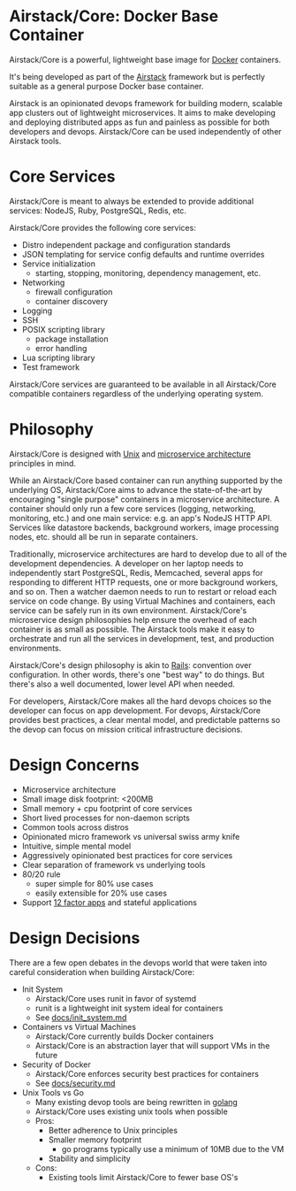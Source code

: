 # Airstack/Core: Docker Base Container

Airstack/Core is a powerful, lightweight base image for
[Docker](https://www.docker.com/) containers.

It's being developed as part of the [Airstack](http://www.airstack.io)
framework but is perfectly suitable as a general purpose Docker base container.

Airstack is an opinionated devops framework for building modern, scalable app
clusters out of lightweight microservices. It aims to make developing and
deploying distributed apps as fun and painless as possible for both developers
and devops. Airstack/Core can be used independently of other Airstack tools.


# Core Services

Airstack/Core is meant to always be extended to provide additional services:
NodeJS, Ruby, PostgreSQL, Redis, etc.

Airstack/Core provides the following core services:

- Distro independent package and configuration standards
- JSON templating for service config defaults and runtime overrides
- Service initialization
  - starting, stopping, monitoring, dependency management, etc.
- Networking
  - firewall configuration
  - container discovery
- Logging
- SSH
- POSIX scripting library
  - package installation
  - error handling
- Lua scripting library
- Test framework

Airstack/Core services are guaranteed to be available in all Airstack/Core compatible
containers regardless of the underlying operating system.


# Philosophy

Airstack/Core is designed with
[Unix](http://en.wikipedia.org/wiki/Unix_philosophy) and
[microservice architecture](http://en.wikipedia.org/wiki/Service-oriented_architecture)
principles in mind.

While an Airstack/Core based container can run anything supported by the underlying
OS, Airstack/Core aims to advance the state-of-the-art by encouraging "single purpose"
containers in a microservice architecture. A container should only run a few
core services (logging, networking, monitoring, etc.) and one main service:
e.g. an app's NodeJS HTTP API. Services like datastore backends, background
workers, image processing nodes, etc. should all be run in separate containers.

Traditionally, microservice architectures are hard to develop due to all of the
development dependencies. A developer on her laptop needs to independently
start PostgreSQL, Redis, Memcached, several apps for responding to different
HTTP requests, one or more background workers, and so on. Then a watcher daemon
needs to run to restart or reload each service on code change. By using Virtual
Machines and containers, each service can be safely run in its own environment.
Airstack/Core's microservice design philosophies help ensure the overhead of each
container is as small as possible. The Airstack tools make it easy to
orchestrate and run all the services in development, test, and production
environments.

Airstack/Core's design philosophy is akin to
[Rails](http://en.wikipedia.org/wiki/Ruby_on_Rails#Philosophy_and_design):
convention over configuration. In other words, there's one "best way" to do
things. But there's also a well documented, lower level API when needed.

For developers, Airstack/Core makes all the hard devops choices so the developer can
focus on app development. For devops, Airstack/Core provides best practices, a clear
mental model, and predictable patterns so the devop can focus on mission
critical infrastructure decisions.

# Design Concerns

- Microservice architecture
- Small image disk footprint: <200MB
- Small memory + cpu footprint of core services
- Short lived processes for non-daemon scripts
- Common tools across distros
- Opinionated micro framework vs universal swiss army knife
- Intuitive, simple mental model
- Aggressively opinionated best practices for core services
- Clear separation of framework vs underlying tools
- 80/20 rule
  - super simple for 80% use cases
  - easily extensible for 20% use cases
- Support [12 factor apps](http://12factor.net/) and stateful applications


# Design Decisions

There are a few open debates in the devops world that were taken into careful
consideration when building Airstack/Core:

- Init System
  - Airstack/Core uses runit in favor of systemd
  - runit is a lightweight init system ideal for containers
  - See [docs/init_system.md](docs/init_system.md)
- Containers vs Virtual Machines
  - Airstack/Core currently builds Docker containers
  - Airstack/Core is an abstraction layer that will support VMs in the future
- Security of Docker
  - Airstack/Core enforces security best practices for containers
  - See [docs/security.md](docs/security.md)
- Unix Tools vs Go
  - Many existing devop tools are being rewritten in [golang](http://golang.org/)
  - Airstack/Core uses existing unix tools when possible
  - Pros:
    - Better adherence to Unix principles
    - Smaller memory footprint
      - go programs typically use a minimum of 10MB due to the VM
    - Stability and simplicity
  - Cons:
    - Existing tools limit Airstack/Core to fewer base OS's

